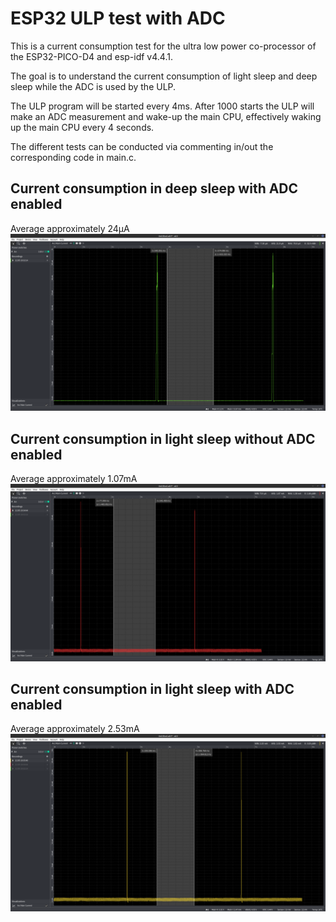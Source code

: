 # ESP32 ULP test with ADC
This is a current consumption test for the ultra low power co-processor of the ESP32-PICO-D4 and esp-idf v4.4.1.

The goal is to understand the current consumption of light sleep and deep sleep while the ADC is used by the ULP.

The ULP program will be started every 4ms. After 1000 starts the ULP will make an ADC measurement and wake-up the main CPU, effectively waking up the main CPU every 4 seconds.

The different tests can be conducted via commenting in/out the corresponding code in main.c.

## Current consumption in deep sleep with ADC enabled
Average approximately 24µA
![deep sleep](doc/deep_sleep_with_adc.png)

## Current consumption in light sleep without ADC enabled
Average approximately 1.07mA
![light sleep without adc](doc/light_sleep_no_adc.png)

## Current consumption in light sleep with ADC enabled
Average approximately 2.53mA
![light sleep with adc](doc/light_sleep_with_adc.png)
